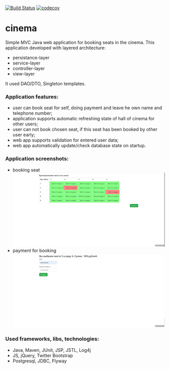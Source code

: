 [![Build Status](https://travis-ci.com/dvamedveda/cinema.svg?branch=master)](https://travis-ci.com/dvamedveda/cinema)
[![codecov](https://codecov.io/gh/dvamedveda/cinema/branch/master/graph/badge.svg?token=6JZHOWIMIK)](https://codecov.io/gh/dvamedveda/cinema)


# cinema
Simple MVC Java web application for booking seats in the cinema.
This application developed with layered architecture:
- persistance-layer
- service-layer
- controller-layer
- view-layer

It used DAO/DTO, Singleton templates.

### Application features:

- user can book seat for self, doing payment and leave he own name and telephone number;  
- application supports automatic refreshing state of hall of cinema for other users;  
- user can not book chosen seat, if this seat has been booked by other user early;
- web app supports validation for entered user data;
- web app automatically update/check database state on startup.

### Application screenshots:
- booking seat
![booking](https://github.com/dvamedveda/screenshots/blob/main/cinema/cinema_hall.png?raw=true)  
- payment for booking
![payment](https://github.com/dvamedveda/screenshots/blob/main/cinema/cinema_pay.png?raw=true)  

### Used frameworks, libs, technologies:
- Java, Maven, JUnit, JSP, JSTL, Log4j
- JS, jQuery, Twitter Bootstrap
- Postgresql, JDBC, Flyway